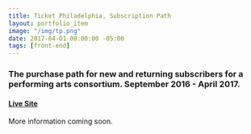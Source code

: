 ```yaml
---
title: Ticket Philadelphia, Subscription Path
layout: portfolio_item
image: "/img/tp.png"
date: 2017-04-01 00:00:00 -05:00
tags: [front-end]
---
```


### The purchase path for new and returning subscribers for a performing arts consortium. September 2016 - April 2017.
#### [Live Site](https://www.ticketphiladelphia.org/)

More information coming soon.
